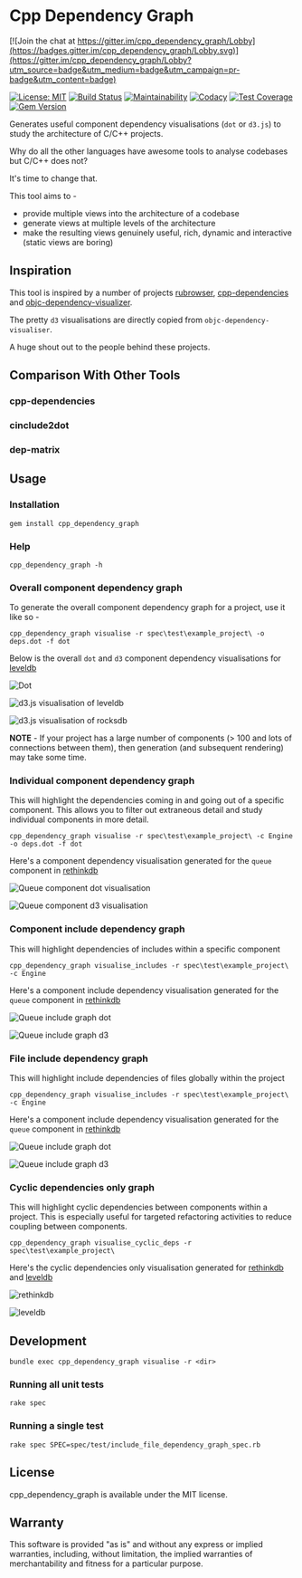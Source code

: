 # Cpp Dependency Graph

[![Join the chat at https://gitter.im/cpp_dependency_graph/Lobby](https://badges.gitter.im/cpp_dependency_graph/Lobby.svg)](https://gitter.im/cpp_dependency_graph/Lobby?utm_source=badge&utm_medium=badge&utm_campaign=pr-badge&utm_content=badge)

[![License: MIT](https://img.shields.io/badge/License-MIT-yellow.svg)](https://opensource.org/licenses/MIT)
[![Build Status](https://travis-ci.org/shreyasbharath/cpp_dependency_graph.svg?branch=master)](https://travis-ci.org/shreyasbharath/cpp_dependency_graph)
[![Maintainability](https://api.codeclimate.com/v1/badges/2a07b587ca6fc8b1b3db/maintainability)](https://codeclimate.com/github/shreyasbharath/cpp_dependency_graph/maintainability)
[![Codacy](https://api.codacy.com/project/badge/Grade/9439dbb7fde44b5380401acba5325e62)](https://www.codacy.com/app/shreyasbharath/cpp_dependency_graph?utm_source=github.com&amp;utm_medium=referral&amp;utm_content=shreyasbharath/cpp_dependency_graph&amp;utm_campaign=Badge_Grade)
[![Test Coverage](https://api.codeclimate.com/v1/badges/2a07b587ca6fc8b1b3db/test_coverage)](https://codeclimate.com/github/shreyasbharath/cpp_dependency_graph/test_coverage)
[![Gem Version](https://badge.fury.io/rb/cpp_dependency_graph.svg)](https://badge.fury.io/rb/cpp_dependency_graph)

Generates useful component dependency visualisations (`dot` or `d3.js`) to study the architecture of C/C++ projects.

Why do all the other languages have awesome tools to analyse codebases but C/C++ does not?

It's time to change that.

This tool aims to -

- provide multiple views into the architecture of a codebase
- generate views at multiple levels of the architecture
- make the resulting views genuinely useful, rich, dynamic and interactive (static views are boring)

## Inspiration

This tool is inspired by a number of projects [rubrowser](http://www.emadelsaid.com/rubrowser/), [cpp-dependencies](https://github.com/tomtom-international/cpp-dependencies) and [objc-dependency-visualizer](https://github.com/PaulTaykalo/objc-dependency-visualizer).

The pretty `d3` visualisations are directly copied from `objc-dependency-visualiser`.

A huge shout out to the people behind these projects.

## Comparison With Other Tools

### cpp-dependencies

### cinclude2dot

### dep-matrix

## Usage

### Installation

`gem install cpp_dependency_graph`

### Help

`cpp_dependency_graph -h`

### Overall component dependency graph

To generate the overall component dependency graph for a project, use it like so -

`cpp_dependency_graph visualise -r spec\test\example_project\ -o deps.dot -f dot`

Below is the overall `dot` and `d3` component dependency visualisations for [leveldb](https://github.com/google/leveldb)

![Dot](docs/examples/leveldb_overall.svg)

![d3.js visualisation of leveldb](docs/examples/leveldb_overall_d3.svg)

![d3.js visualisation of rocksdb](docs/examples/rocksdb_overall_d3.svg)

**NOTE** - If your project has a large number of components (> 100 and lots of connections between them), then generation (and subsequent rendering) may take some time.

### Individual component dependency graph

This will highlight the dependencies coming in and going out of a specific component. This allows you to filter out extraneous detail and study individual components in more detail.

`cpp_dependency_graph visualise -r spec\test\example_project\ -c Engine -o deps.dot -f dot`

Here's a component dependency visualisation generated for the `queue` component in [rethinkdb](https://github.com/rethinkdb/rethinkdb)

![Queue component dot visualisation](docs/examples/rethinkdb_queue_component.svg)

![Queue component d3 visualisation](docs/examples/rethinkdb_queue_component_d3.svg)

### Component include dependency graph

This will highlight dependencies of includes within a specific component

`cpp_dependency_graph visualise_includes -r spec\test\example_project\ -c Engine`

Here's a component include dependency visualisation generated for the `queue` component in [rethinkdb](https://github.com/rethinkdb/rethinkdb)

![Queue include graph dot](docs/examples/rethinkdb_queue_include.svg)

![Queue include graph d3](docs/examples/rethinkdb_queue_include_d3.svg)

### File include dependency graph

This will highlight include dependencies of files globally within the project

`cpp_dependency_graph visualise_includes -r spec\test\example_project\ -c Engine`

Here's a component include dependency visualisation generated for the `queue` component in [rethinkdb](https://github.com/rethinkdb/rethinkdb)

![Queue include graph dot](docs/examples/rethinkdb_queue_include.svg)

![Queue include graph d3](docs/examples/rethinkdb_queue_include_d3.svg)

### Cyclic dependencies only graph

This will highlight cyclic dependencies between components within a project. This is especially useful for targeted refactoring activities to reduce coupling between components.

`cpp_dependency_graph visualise_cyclic_deps -r spec\test\example_project\`

Here's the cyclic dependencies only visualisation generated for [rethinkdb](https://github.com/rethinkdb/rethinkdb) and [leveldb](https://github.com/google/leveldb)

![rethinkdb](docs/examples/rethinkdb_cyclic_deps.svg)

![leveldb](docs/examples/leveldb_cyclic_deps.svg)

## Development

`bundle exec cpp_dependency_graph visualise -r <dir>`

### Running all unit tests

`rake spec`

### Running a single test

`rake spec SPEC=spec/test/include_file_dependency_graph_spec.rb`

## License

cpp_dependency_graph is available under the MIT license.

## Warranty

This software is provided "as is" and without any express or implied
warranties, including, without limitation, the implied warranties of
merchantability and fitness for a particular purpose.
